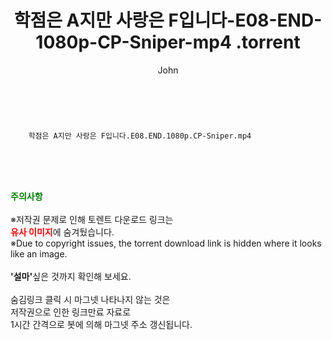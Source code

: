 ﻿---
layout: post
title:  "                    학점은 A지만 사랑은 F입니다-E08-END-1080p-CP-Sniper-mp4                .torrent"
author: John
categories: [ 드라마 ]
tags: [  ]
image:  
description: "                    학점은 A지만 사랑은 F입니다-E08-END-1080p-CP-Sniper-mp4                 torrent 정보 공유"
toc: true
toc_sticky: true
---

<br>

        학점은 A지만 사랑은 F입니다.E08.END.1080p.CP-Sniper.mp4    
    
<br><br><br>
<p data-ke-size="size16"><b><span style="color: green;">주의사항</span></b><br /><br />※저작권 문제로 인해 토렌트 다운로드 링크는<br /><b><span style="color: red;">유사 이미지</span></b>에 숨겨뒀습니다.<br />※Due to copyright issues, the torrent download link is hidden where it looks like an image.<br /><br /><b>'설마'</b>싶은 것까지 확인해 보세요.<br /><br />숨김링크 클릭 시 마그넷 나타나지 않는 것은<br />저작권으로 인한 링크만료 자료로<br />1시간 간격으로 봇에 의해 마그넷 주소 갱신됩니다.</p>
